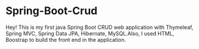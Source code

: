 # Spring-Boot-Crud
Hey! This is my first java Spring Boot CRUD web application with Thymeleaf, Spring MVC, Spring Data JPA, Hibernate, MySQL.Also, I used HTML, Boostrap to build the front end in the application.
